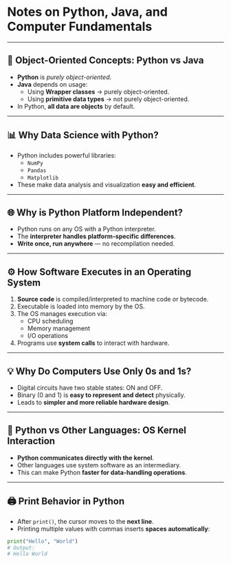 # Notes on Python, Java, and Computer Fundamentals

---

## 📌 Object-Oriented Concepts: Python vs Java

- **Python** is *purely object-oriented*.
- **Java** depends on usage:
  - Using **Wrapper classes** → purely object-oriented.
  - Using **primitive data types** → not purely object-oriented.
- In Python, **all data are objects** by default.

---

## 📊 Why Data Science with Python?

- Python includes powerful libraries:
  - `NumPy`
  - `Pandas`
  - `Matplotlib`
- These make data analysis and visualization **easy and efficient**.

---

## 🌐 Why is Python Platform Independent?

- Python runs on any OS with a Python interpreter.
- The **interpreter handles platform-specific differences**.
- **Write once, run anywhere** — no recompilation needed.

---

## ⚙️ How Software Executes in an Operating System

1. **Source code** is compiled/interpreted to machine code or bytecode.
2. Executable is loaded into memory by the OS.
3. The OS manages execution via:
   - CPU scheduling
   - Memory management
   - I/O operations
4. Programs use **system calls** to interact with hardware.

---

## 💡 Why Do Computers Use Only 0s and 1s?

- Digital circuits have two stable states: ON and OFF.
- Binary (0 and 1) is **easy to represent and detect** physically.
- Leads to **simpler and more reliable hardware design**.

---

## 🧠 Python vs Other Languages: OS Kernel Interaction

- **Python communicates directly with the kernel**.
- Other languages use system software as an intermediary.
- This can make Python **faster for data-handling operations**.

---

## 🖨️ Print Behavior in Python

- After `print()`, the cursor moves to the **next line**.
- Printing multiple values with commas inserts **spaces automatically**:

```python
print("Hello", "World")
# Output:
# Hello World

